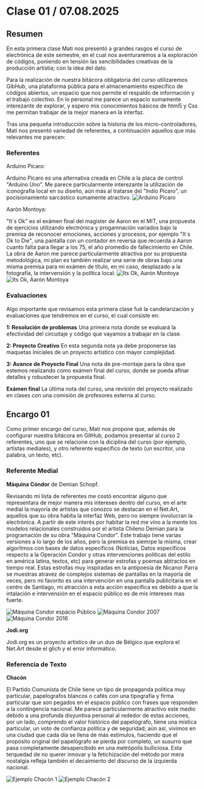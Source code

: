 # Clase 01 / 07.08.2025 #

## Resumen ##
En esta primera clase Mati nos presentó a grandes rasgos el curso de electrónica de este semestre, en el cual nos aventuraremos a la exploración de códigos, poniendo en tensión las sencibilidades creatívas de la producción artístia; con la idea del dato.

Para la realización de nuestra bitácora obligatoria del curso utilizaremos GibHub, una plataforma pública para el almacenamiento específico de códigos abiertos, un espacio que nos permite el respaldo de información y el trabajo colectivo. En lo personal me parece un espacio sumamente interezante de explorar, y espero mis conocimientos básicos de html5 y Css me permitan trabajar de la mejor manera en la interfaz.

Tras una pequeña introducción sobre la historia de los micro-controladores, Mati nos presentó variedad de referentes, a continuación aquellos que más relevantes me parecen:

### Referentes ###

Arduino Pícaro:

Arduino Pícaro es una alternativa creada en Chile a la placa de control "Arduino Uno". Me parece particularmente interezante la utilización de iconografía local en su diseño, aún más al tratarse del "Indio Pícaro", un pocisionamiento sarcástico sumamente atractivo.
![Arduino Pícaro](ImágenesClase01/ArduinoPicarp.jpg)

Aarón Montoya:

"It´s Ok" es el exámen final del magister de Aaron en el MIT, una propuesta de ejercicios utilizando electrónica y progamnación variados bajo la premisa de reconocer emociones, acciones y procesos, por ejemplo "It´s Ok to Die", una pantalla con un contador en reversa que recuerda a Aaron cuanto falta para llegar a los 75, el año promedio de fallecimiento en Chile.
La obra de Aaron me parece particularmente atractíva por su propuesta metodológica, mi plan es también realizar una serie de obras bajo una misma premisa para mi exámen de título, en mi caso, desplazado a la fotografía, la intervensión y la política local.
![Its Ok, Aarón Montoya](ImágenesClase01/ItsOkDie.jpg)
![Its Ok, Aarón Montoya](ImágenesClase01/ItsOkDream.png)
### Evaluaciones ###

Algo importante que revisamos esta primera clase fué la candelarización y evaluaciones que tendremos en el curso, el cual consiste en:

**1: Resolución de problemas**
Una primera nota donde se evaluará la efectividad del circuitaje y código que vayamos a trabajar en la clase.

**2: Proyecto Creativo**
En esta segunda nota ya debe proponerse las maquetas iniciales de un proyecto artístico con mayor complejidad.

**3: Avance de Proyecto Final**
Una nota de pre-montaje para la obra que estemos realizando como exámen final del curso, donde se pueda afinar detalles y robustecer la propuesta final.

**Exámen final** 
La última nota del curso, una revisión del proyecto realizado en clases con una comisión de profesores externa al curso.

## Encargo 01 ##

Como primer encargo del curso, Mati nos propone que, además de configurar nuestra bitácora en GitHub, podamos presentar al curso 2 referentes, uno que se relacione con la diciplina del curso (por ejemplo, artístas mediales), y otro referente específico de texto (un escritor, una palabra, un texto, etc).

### Referente Medial ###
**Máquina Cóndor** de Demian Schopf.

Revisando mi lista de referentes me costó encontrar alguno que representara de mejor manera mis intereses dentro del curso, en el arte medial la mayoría de artistas que conozco se destacan en el Net.Art, aquellos que su obra habíta la interfaz Web, pero no siempre involucran la electrónica.
A partir de este interés por habitar la red me vino a la mente los modelos relacionales construidos por el artista Chileno Demian para la programación de su obra "Máquina Condor". Este trabajo tiene varias versiones a lo largo de los años, pero la premisa es siemrpe la misma, crear algoritmos con bases de datos especificos (Noticias, Datos especificos respecto a la Operación Condor y otras intervenciones políticas del estilo en américa latina, textos, etc) para generar estrofas y poemas abtractos en tiempo real.
Estas estrofas muy inspiradas en la antipoesía de Nicanor Parra se muestras atravez de complejos sistemas de pantallas en la mayoría de veces, pero mi favorito es una intervención en una pantalla publicitaria en el centro de Santiago, mi atracción a esta acción específica es debido a que la intalación e intervensión en el espacio público es de mis intereses mas fuerte.

![Máquina Condor espácio Público](ImágenesClase01/MaquinaCondorCalle.jpg) 
![Máquina Condor 2007](ImágenesClase01/MaquinaCondor2007.jpg) 
![Máquina Condor 2016](ImágenesClase01/MaquinaCondor2016.jpg) 

**Jodi.org**

Jodi.org es un proyecto artístico de un duo de Bélgico que explora el Net.Art desde el glich y el error informático.

### Referencia de Texto ###
**Chacón**

El Partido Comunista de Chile tiene un tipo de propaganda política muy particular, papelografos blancos o cafés con una tipografía y firma particular que son pegados en el espacio público con frases que responden a la contingencia nacional. 
Me parece particularmente atractivo este medio debido a una profunda disyuntiva personal al rededor de estas acciones, por un lado, comprendo el valor histórico del papelógrafo, tiene una mística particular, un voto de confianza política y de seguridad; aún así, vivimos en una ciudad que cada día se llena de más estímulos, haciendo que el propósito original del papelógrafo se pierda por completo, un susurro que pasa completamente desapercibido en una metrópolis bulliciosa. Esta terquedad de no querer innovar y la fetichización del método por mera nostalgia refleja también el decaimiento del discurso de la izquierda nacional.

![Ejemplo Chacón 1](ImágenesClase01/Chacon1.jpg) 
![Ejemplo Chacón 2](ImágenesClase01/Chacon2.jpg) 
